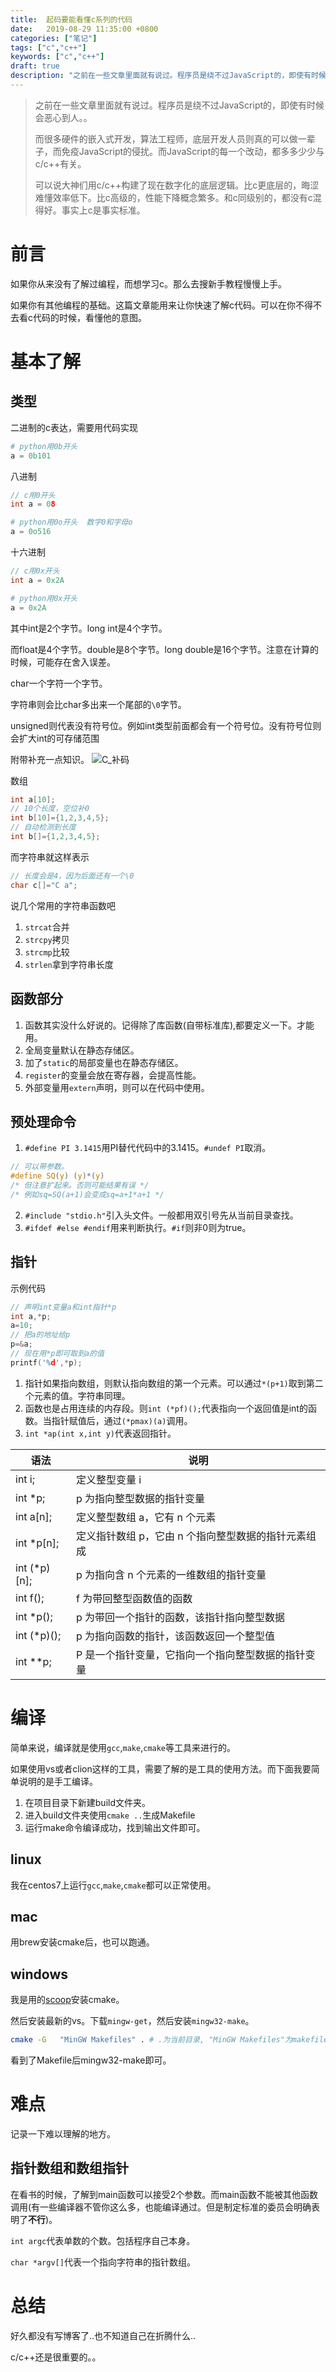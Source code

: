 ```yaml
---
title:  起码要能看懂c系列的代码
date:   2019-08-29 11:35:00 +0800
categories: ["笔记"]
tags: ["c","c++"]
keywords: ["c","c++"]
draft: true
description: "之前在一些文章里面就有说过。程序员是绕不过JavaScript的，即使有时候会恶心到人。。而很多硬件的嵌入式开发，算法工程师，底层开发人员则真的可以做一辈子，而免疫JavaScript的侵扰。而JavaScript的每一个改动，都多多少少与c/c++有关。可以说大神们用c/c++构建了现在数字化的底层逻辑。比c更底层的，晦涩难懂效率低下。比c高级的，性能下降概念繁多。和c同级别的，都没有c混得好。c是事实标准"
---
```


> 之前在一些文章里面就有说过。程序员是绕不过JavaScript的，即使有时候会恶心到人。。
>
> 而很多硬件的嵌入式开发，算法工程师，底层开发人员则真的可以做一辈子，而免疫JavaScript的侵扰。而JavaScript的每一个改动，都多多少少与c/c++有关。
>
> 可以说大神们用c/c++构建了现在数字化的底层逻辑。比c更底层的，晦涩难懂效率低下。比c高级的，性能下降概念繁多。和c同级别的，都没有c混得好。事实上c是事实标准。

前言
===

如果你从来没有了解过编程，而想学习c。那么去搜新手教程慢慢上手。

如果你有其他编程的基础。这篇文章能用来让你快速了解c代码。可以在你不得不去看c代码的时候，看懂他的意图。


基本了解
===

类型
---

二进制的c表达，需要用代码实现

```python
# python用0b开头
a = 0b101
```

八进制

```c
// c用0开头
int a = 08
```

```python
# python用0o开头  数字0和字母o
a = 0o516
```

十六进制

```c
// c用0x开头
int a = 0x2A
```

```python
# python用0x开头
a = 0x2A
```

其中int是2个字节。long int是4个字节。

而float是4个字节。double是8个字节。long double是16个字节。注意在计算的时候，可能存在舍入误差。

char一个字符一个字节。

字符串则会比char多出来一个尾部的`\0`字节。

unsigned则代表没有符号位。例如int类型前面都会有一个符号位。没有符号位则会扩大int的可存储范围

附带补充一点知识。
![C_补码](/images/c/C_补码.png)



数组

```c
int a[10];
// 10个长度，空位补0
int b[10]={1,2,3,4,5};
// 自动检测到长度
int b[]={1,2,3,4,5};
```

而字符串就这样表示
```c
// 长度会是4，因为后面还有一个\0
char c[]="C a";
```

说几个常用的字符串函数吧
1. `strcat`合并
2. `strcpy`拷贝
3. `strcmp`比较
4. `strlen`拿到字符串长度

函数部分
---

1. 函数其实没什么好说的。记得除了库函数(自带标准库),都要定义一下。才能用。
2. 全局变量默认在静态存储区。
3. 加了`static`的局部变量也在静态存储区。
4. `register`的变量会放在寄存器，会提高性能。
5. 外部变量用`extern`声明，则可以在代码中使用。

预处理命令
---

1. `#define PI 3.1415`用PI替代代码中的3.1415。`#undef PI`取消。
```c
// 可以带参数。
#define SQ(y) (y)*(y)
/* 但注意扩起来。否则可能结果有误 */
/* 例如sq=SQ(a+1)会变成sq=a+1*a+1 */
```
2. `#include "stdio.h"`引入头文件。一般都用双引号先从当前目录查找。
3. `#ifdef #else #endif`用来判断执行。`#if`则非0则为true。


指针
---

示例代码
```c
// 声明int变量a和int指针*p
int a,*p;
a=10;
// 把a的地址给p
p=&a;
// 现在用*p即可取到a的值
printf('%d',*p);
```

1. 指针如果指向数组，则默认指向数组的第一个元素。可以通过`*(p+1)`取到第二个元素的值。字符串同理。
2. 函数也是占用连续的内存段。则`int (*pf)();`代表指向一个返回值是int的函数。当指针赋值后，通过`(*pmax)(a)`调用。
3. `int *ap(int x,int y)`代表返回指针。



语法 | 说明
--- | ---
int i; | 定义整型变量 i
int *p; | p 为指向整型数据的指针变量
int a[n]; | 定义整型数组 a，它有 n 个元素
int *p[n]; | 定义指针数组 p，它由 n 个指向整型数据的指针元素组成
int (*p)[n]; | p 为指向含 n 个元素的一维数组的指针变量
int f(); | f 为带回整型函数值的函数
int *p(); | p 为带回一个指针的函数，该指针指向整型数据
int (*p)(); | p 为指向函数的指针，该函数返回一个整型值
int **p; | P 是一个指针变量，它指向一个指向整型数据的指针变量


编译
===

简单来说，编译就是使用`gcc`,`make`,`cmake`等工具来进行的。

如果使用vs或者clion这样的工具，需要了解的是工具的使用方法。而下面我要简单说明的是手工编译。

1. 在项目目录下新建build文件夹。
2. 进入build文件夹使用`cmake ..`生成Makefile
3. 运行make命令编译成功，找到输出文件即可。

linux
---
我在centos7上运行`gcc`,`make`,`cmake`都可以正常使用。

mac
---
用brew安装cmake后，也可以跑通。

windows
---
我是用的[scoop](https://scoop.sh/)安装cmake。

然后安装最新的vs。下载`mingw-get`，然后安装`mingw32-make`。
```bash
cmake -G   "MinGW Makefiles" . # .为当前目录, "MinGW Makefiles"为makefile类型，如果编译器为vs的话使用"NMake Makefiles"
```
看到了Makefile后mingw32-make即可。

难点
===

记录一下难以理解的地方。

指针数组和数组指针
---
在看书的时候，了解到main函数可以接受2个参数。而main函数不能被其他函数调用(有一些编译器不管你这么多，也能编译通过。但是制定标准的委员会明确表明了**不行**)。

`int argc`代表单数的个数。包括程序自己本身。

`char *argv[]`代表一个指向字符串的指针数组。


总结
===

好久都没有写博客了..也不知道自己在折腾什么..

c/c++还是很重要的。。